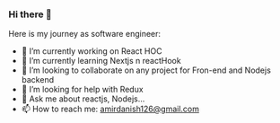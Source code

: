 ### Hi there 👋

<!--
**amirCodes/amirCodes** is a ✨ _special_ ✨ repository because its `README.md` (this file) appears on your GitHub profile.
-->
Here is my journey as software engineer:

- 🔭 I’m currently working on React HOC
- 🌱 I’m currently learning Nextjs n reactHook
- 👯 I’m looking to collaborate on any project for Fron-end and Nodejs backend 
- 🤔 I’m looking for help with Redux
- 💬 Ask me about reactjs, Nodejs...
- 📫 How to reach me: amirdanish126@gmail.com 


